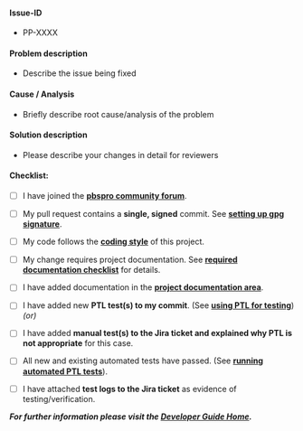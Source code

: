 <!--- Provide a general summary of your changes in the Title above -->

#### Issue-ID
<!--- Enter your JIRA issue id below -->
<!--- If a JIRA issue is not available, please first create one at pbspro.atlassian.net -->
* PP-XXXX

#### Problem description
* Describe the issue being fixed

#### Cause / Analysis
* Briefly describe root cause/analysis of the problem

#### Solution description
* Please describe your changes in detail for reviewers

#### Checklist:
<!--- Use the preview button to see the checkboxes/links properly. -->
<!--- Go over all the following points, and put an `x` in all the boxes that apply. -->
<!--- If you're unsure about any of these, don't hesitate to ask. We're here to help! -->
- [ ] I have joined the **[pbspro community forum](http://community.pbspro.org/)**.
- [ ] My pull request contains a **single, signed** commit. See **[setting up gpg signature](https://pbspro.atlassian.net/wiki/display/DG/Signing+Your+Git+Commits)**.
- [ ] My code follows the **[coding style](https://pbspro.atlassian.net/wiki/display/DG/Coding+Standards)** of this project.
- [ ] My change requires project documentation. See **[required documentation checklist](https://pbspro.atlassian.net/wiki/display/DG/Checklist+for+Developing+Features+and+Bug+Fixes)** for details.
- [ ] I have added documentation in the **[project documentation area](https://pbspro.atlassian.net/wiki/display/PD)**.
- [ ] I have added new **PTL test(s) to my commit**. (See **[using PTL for testing](https://pbspro.atlassian.net/wiki/display/DG/Using+PTL+for+Testing)**) *(or)*
- [ ] I have added  **manual test(s) to the Jira ticket and explained why PTL is not appropriate** for this case.
- [ ] All new and existing automated tests have passed. (See **[running automated PTL tests](https://pbspro.atlassian.net/wiki/display/DG/PTL+Quick+Start+Guide)**).
- [ ] I have attached **test logs to the Jira ticket** as evidence of testing/verification.


__***For further information please visit the [Developer Guide Home](https://pbspro.atlassian.net/wiki/display/DG/Developer+Guide+Home).***__
